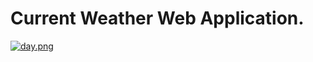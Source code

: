 # Current Weather Web Application.
[![day.png](https://i.postimg.cc/gk0SRQ3K/day.png)](https://postimg.cc/hhH1RCyJ)
